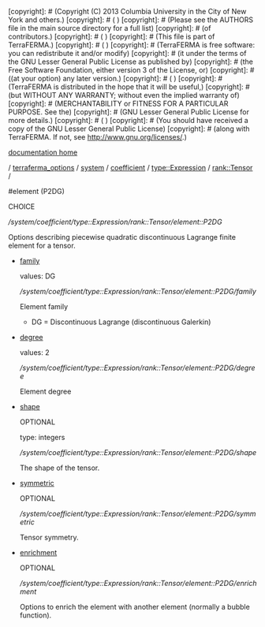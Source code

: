 [copyright]: # (Copyright (C) 2013 Columbia University in the City of New York and others.)
[copyright]: # ( )
[copyright]: # (Please see the AUTHORS file in the main source directory for a full list)
[copyright]: # (of contributors.)
[copyright]: # ( )
[copyright]: # (This file is part of TerraFERMA.)
[copyright]: # ( )
[copyright]: # (TerraFERMA is free software: you can redistribute it and/or modify)
[copyright]: # (it under the terms of the GNU Lesser General Public License as published by)
[copyright]: # (the Free Software Foundation, either version 3 of the License, or)
[copyright]: # ((at your option) any later version.)
[copyright]: # ( )
[copyright]: # (TerraFERMA is distributed in the hope that it will be useful,)
[copyright]: # (but WITHOUT ANY WARRANTY; without even the implied warranty of)
[copyright]: # (MERCHANTABILITY or FITNESS FOR A PARTICULAR PURPOSE. See the)
[copyright]: # (GNU Lesser General Public License for more details.)
[copyright]: # ( )
[copyright]: # (You should have received a copy of the GNU Lesser General Public License)
[copyright]: # (along with TerraFERMA. If not, see <http://www.gnu.org/licenses/>.)

[documentation home](https://github.com/terraferma/terraferma/wiki/Documentation)

/ [terraferma_options](../../../../../terraferma_options.md) / [system](../../../../system.md) / [coefficient](../../../coefficient.md) / [type::Expression](../../type__Expression.md) / [rank::Tensor](../rank__Tensor.md) /

#element (P2DG)

CHOICE 

*/system/coefficient/type::Expression/rank::Tensor/element::P2DG*

Options describing piecewise quadratic discontinuous Lagrange finite element for a tensor.

* [family](element__P2DG/family.md "child")

    values: DG

    */system/coefficient/type::Expression/rank::Tensor/element::P2DG/family*

    Element family
    
    - DG = Discontinuous Lagrange (discontinuous Galerkin)

* [degree](element__P2DG/degree.md "child")

    values: 2

    */system/coefficient/type::Expression/rank::Tensor/element::P2DG/degree*

    Element degree

* [shape](element__P2DG/shape.md "child")

    OPTIONAL 

    type: integers

    */system/coefficient/type::Expression/rank::Tensor/element::P2DG/shape*

    The shape of the tensor.

* [symmetric](element__P2DG/symmetric.md "child")

    OPTIONAL 

    */system/coefficient/type::Expression/rank::Tensor/element::P2DG/symmetric*

    Tensor symmetry.

* [enrichment](element__P2DG/enrichment.md "child")

    OPTIONAL 

    */system/coefficient/type::Expression/rank::Tensor/element::P2DG/enrichment*

    Options to enrich the element with another element (normally a bubble function).

[autogenerated]: # (This file was automatically generated from the schema file:/home/cwilson/repos/github/TerraFERMA/TerraFERMA/buckettools/schemas/element.rng.)

